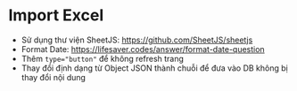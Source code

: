 # Import Excel
+ Sử dụng thư viện SheetJS: https://github.com/SheetJS/sheetjs
+ Format Date: https://lifesaver.codes/answer/format-date-question
+ Thêm `type="button"` để không refresh trang
+ Thay đổi định dạng từ Object JSON thành chuỗi để đưa vào DB không bị thay đổi nội dung
